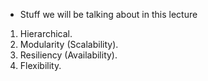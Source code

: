 * Stuff we will be talking about in this lecture

1. Hierarchical.
2. Modularity (Scalability).
3. Resiliency (Availability).
4. Flexibility.
